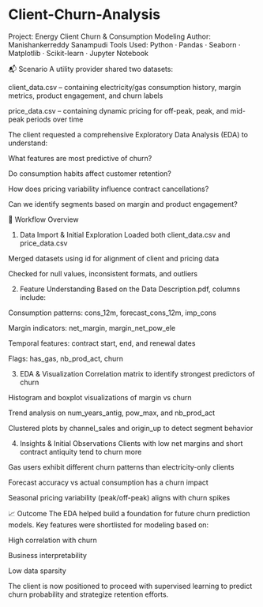 # Client-Churn-Analysis
Project: Energy Client Churn & Consumption Modeling
Author: Manishankerreddy Sanampudi
Tools Used: Python · Pandas · Seaborn · Matplotlib · Scikit-learn · Jupyter Notebook

📬 Scenario
A utility provider shared two datasets:

client_data.csv – containing electricity/gas consumption history, margin metrics, product engagement, and churn labels

price_data.csv – containing dynamic pricing for off-peak, peak, and mid-peak periods over time
 
The client requested a comprehensive Exploratory Data Analysis (EDA) to understand:

What features are most predictive of churn?

Do consumption habits affect customer retention?

How does pricing variability influence contract cancellations?

Can we identify segments based on margin and product engagement?

🔧 Workflow Overview
1. Data Import & Initial Exploration
Loaded both client_data.csv and price_data.csv

Merged datasets using id for alignment of client and pricing data

Checked for null values, inconsistent formats, and outliers

2. Feature Understanding
Based on the Data Description.pdf, columns include:

Consumption patterns: cons_12m, forecast_cons_12m, imp_cons

Margin indicators: net_margin, margin_net_pow_ele

Temporal features: contract start, end, and renewal dates

Flags: has_gas, nb_prod_act, churn

3. EDA & Visualization
Correlation matrix to identify strongest predictors of churn

Histogram and boxplot visualizations of margin vs churn

Trend analysis on num_years_antig, pow_max, and nb_prod_act

Clustered plots by channel_sales and origin_up to detect segment behavior

4. Insights & Initial Observations
Clients with low net margins and short contract antiquity tend to churn more

Gas users exhibit different churn patterns than electricity-only clients

Forecast accuracy vs actual consumption has a churn impact

Seasonal pricing variability (peak/off-peak) aligns with churn spikes

📈 Outcome
The EDA helped build a foundation for future churn prediction models. Key features were shortlisted for modeling based on:

High correlation with churn

Business interpretability

Low data sparsity

The client is now positioned to proceed with supervised learning to predict churn probability and strategize retention efforts.
